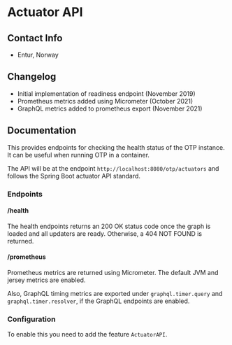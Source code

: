 # Actuator API

## Contact Info

- Entur, Norway

## Changelog

- Initial implementation of readiness endpoint (November 2019)
- Prometheus metrics added using Micrometer (October 2021)
- GraphQL metrics added to prometheus export (November 2021)

## Documentation

This provides endpoints for checking the health status of the OTP instance. It can be useful when
running OTP in a container.

The API will be at the endpoint `http://localhost:8080/otp/actuators` and follows the Spring Boot
actuator API standard.

### Endpoints

#### /health

The health endpoints returns an 200 OK status code once the graph is loaded and all updaters are
ready. Otherwise, a 404 NOT FOUND is returned.

#### /prometheus

Prometheus metrics are returned using Micrometer. The default JVM and jersey metrics are enabled.

Also, GraphQL timing metrics are exported under `graphql.timer.query` and `graphql.timer.resolver`,
if the GraphQL endpoints are enabled.

### Configuration

To enable this you need to add the feature `ActuatorAPI`.
